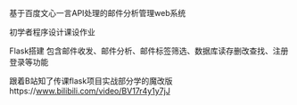 基于百度文心一言API处理的邮件分析管理web系统

初学者程序设计课设作业

Flask搭建 包含邮件收发、邮件分析、邮件标签筛选、数据库读存删改查找、注册登录等功能

跟着B站知了传课flask项目实战部分学的魔改版https://www.bilibili.com/video/BV17r4y1y7jJ
